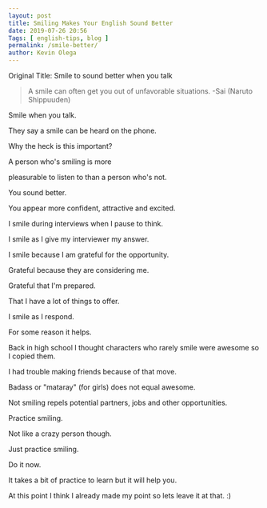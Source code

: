 ```yaml
--- 
layout: post 
title: Smiling Makes Your English Sound Better
date: 2019-07-26 20:56
Tags: [ english-tips, blog ]
permalink: /smile-better/ 
author: Kevin Olega 
--- 
```

Original Title: Smile to sound better when you talk

> A smile can often get you out of unfavorable situations.
-Sai (Naruto Shippuuden)

Smile when you talk. 

They say a smile can be heard on the phone.

Why the heck is this important?

A person who's smiling is more

pleasurable to listen to than a person who's not. 

You sound better. 

You appear more confident, attractive and excited.

I smile during interviews when I pause to think. 

I smile as I give my interviewer my answer. 

I smile because I am grateful for the opportunity. 

Grateful because they are considering me.

Grateful that I'm prepared. 

That I have a lot of things to offer. 

I smile as I respond. 

For some reason it helps.

Back in high school I thought characters who rarely smile were awesome so I copied them. 

I had trouble making friends because of that move. 

Badass or "mataray" (for girls) does not equal awesome. 

Not smiling repels potential partners, jobs and other opportunities.

Practice smiling. 

Not like a crazy person though. 

Just practice smiling. 

Do it now. 

It takes a bit of practice to learn but it will help you.

At this point I think I already made my point so lets leave it at that. :)